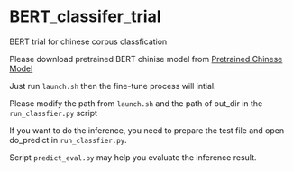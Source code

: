 # BERT_classifer_trial
BERT trial for chinese corpus classfication


Please download pretrained BERT chinise model from [Pretrained Chinese Model](https://storage.googleapis.com/bert_models/2018_11_03/chinese_L-12_H-768_A-12.zip)

Just run `launch.sh` then the fine-tune process will intial.

Please modify the path from `launch.sh` and the path of out_dir in the `run_classfier.py` script

If you want to do the inference, you need to prepare the test file and open do_predict in `run_classfier.py`.

Script `predict_eval.py` may help you evaluate the inference result.
